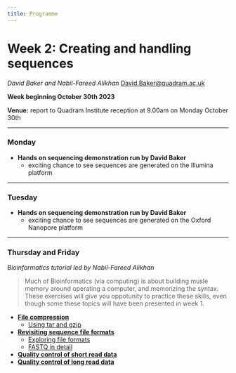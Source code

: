 ```yaml
---
title: Programme
---
```



# Week 2: Creating and handling sequences
_David Baker and Nabil-Fareed Alikhan_ 
David.Baker@quadram.ac.uk

**Week beginning October 30th 2023**

**Venue:** report to Quadram Institute reception at 9.00am on Monday October 30th

***

### Monday

- **Hands on sequencing demonstration run by David Baker**
 	-	exciting chance to see sequences are generated on the Illumina platform

***

### Tuesday 
- **Hands on sequencing demonstration run by David Baker**
 	-	exciting chance to see sequences are generated on the Oxford Nanopore platform

***

### Thursday and Friday

_Bioinformatics tutorial led by Nabil-Fareed Alikhan_

> Much of Bioinformatics (via computing) is about building musle memory around operating a computer, and memorizing the syntax. These exercises will give you oppotunity to practice these skills, even though some these topics will have been presented in week 1. 

* **[File compression]({{site.baseurl}}/modules/sequencing/file-compression/)**
    * [Using tar and gzip](/seq-data/using-gzip)
* **[Revisiting sequence file formats]({{site.baseurl}}/modules/sequencing/sequence-data/)**
    * [Exploring file formats](/seq-data/file-formats)
    * [FASTQ in detail](/seq-data/fastq-in-detail) 
* **[Quality control of short read data]({{site.baseurl}}/modules/sequencing/short-read-qc)**
* **[Quality control of long read data]({{site.baseurl}}/modules/sequencing/long-read-qc)**

